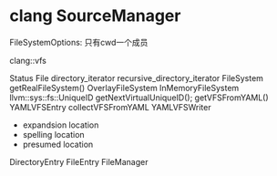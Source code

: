 # clang SourceManager

FileSystemOptions: 只有cwd一个成员

clang::vfs

Status
File
directory_iterator
recursive_directory_iterator
FileSystem
getRealFileSystem()
OverlayFileSystem
InMemoryFileSystem
llvm::sys::fs::UniqueID getNextVirtualUniqueID();
getVFSFromYAML()
YAMLVFSEntry
collectVFSFromYAML
YAMLVFSWriter


* expandsion location
* spelling location
* presumed location

DirectoryEntry
FileEntry
FileManager
